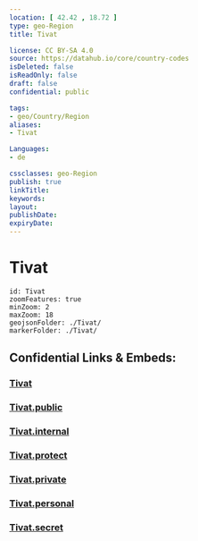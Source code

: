 ```yaml
---
location: [ 42.42 , 18.72 ] 
type: geo-Region
title: Tivat

license: CC BY-SA 4.0
source: https://datahub.io/core/country-codes
isDeleted: false
isReadOnly: false
draft: false
confidential: public

tags:
- geo/Country/Region
aliases:
- Tivat

Languages:
- de

cssclasses: geo-Region
publish: true
linkTitle: 
keywords: 
layout: 
publishDate: 
expiryDate: 
---
```


# Tivat

```leaflet
id: Tivat
zoomFeatures: true 
minZoom: 2 
maxZoom: 18
geojsonFolder: ./Tivat/
markerFolder: ./Tivat/
```


## Confidential Links & Embeds: 

### [Tivat](/_Standards/Earth/Continent/Europe/Europe~South/Montenegro/Municipalities~Montenegro/Tivat.md) 

### [Tivat.public](/_public/Earth/Continent/Europe/Europe~South/Montenegro/Municipalities~Montenegro/Tivat.public.md) 

### [Tivat.internal](/_internal/Earth/Continent/Europe/Europe~South/Montenegro/Municipalities~Montenegro/Tivat.internal.md) 

### [Tivat.protect](/_protect/Earth/Continent/Europe/Europe~South/Montenegro/Municipalities~Montenegro/Tivat.protect.md) 

### [Tivat.private](/_private/Earth/Continent/Europe/Europe~South/Montenegro/Municipalities~Montenegro/Tivat.private.md) 

### [Tivat.personal](/_personal/Earth/Continent/Europe/Europe~South/Montenegro/Municipalities~Montenegro/Tivat.personal.md) 

### [Tivat.secret](/_secret/Earth/Continent/Europe/Europe~South/Montenegro/Municipalities~Montenegro/Tivat.secret.md)

